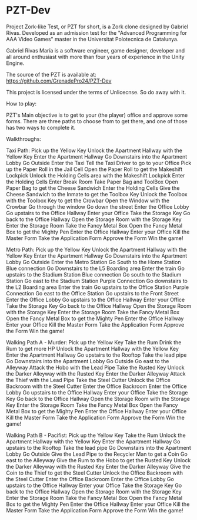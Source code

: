 # PZT-Dev
Project Zork-like Test, or PZT for short, is a Zork clone designed by Gabriel Rivas.
Developed as an admission test for the "Advanced Programming for AAA Video Games" master in the
Universitat Polotecnica de Catalunya.

Gabriel Rivas María is a software engineer, game designer, developer and all around enthusiast
with more than four years of experience in the Unity Engine. 

The source of the PZT is available at: https://github.com/GrenadePro24/PZT-Dev

This project is licensed under the terms of Unlicecnse. So do away with it.

How to play:

PZT's Main objective is to get to your (the player) office and approve some forms.
There are three paths to choose from to get there, and one of those has two ways to complete it.

Walkthroughs:

Taxi Path:
Pick up the Yellow Key
Unlock the Apartment Hallway with the Yellow Key
Enter the Apartment Hallway
Go Downstairs into the Apartment Lobby
Go Outside
Enter the Taxi
Tell the Taxi Driver to go to your Office
Pick up the Paper Roll in the Jail Cell
Open the Paper Roll to get the Makeshift Lockpick
Unlock the Holding Cells area with the Makeshift Lockpick
Enter the Holding Cells
Enter Break Room
Take Paper Bag and ToolBox
Open Paper Bag to get the Cheese Sandwich
Enter the Holding Cells
Give the Cheese Sandwich to the Inmate to get the Toolbox Key
Unlock the Toolbox with the Toolbox Key to get the Crowbar
Open the Window with the Crowbar
Go through the window
Go down the street
Enter the Office Lobby
Go upstairs to the Office Hallway
Enter your Office
Take the Storage Key
Go back to the Office Hallway
Open the Storage Room with the Storage Key
Enter the Storage Room
Take the Fancy Metal Box
Open the Fancy Metal Box to get the Mighty Pen
Enter the Office Hallway
Enter your Office
Kill the Master Form
Take the Application Form
Approve the Form
Win the game!

Metro Path:
Pick up the Yellow Key
Unlock the Apartment Hallway with the Yellow Key
Enter the Apartment Hallway
Go Downstairs into the Apartment Lobby
Go Outside
Enter the Metro Station
Go South to the Home Station Blue connection
Go Downstairs to the L5 Boarding area
Enter the train
Go upstairs to the Stadium Station Blue connection
Go south to the Stadium Station
Go east to the Stadium Station Purple Connection
Go downstairs to the L2 Boarding area
Enter the train
Go upstairs to the Office Station Purple Connection
Go east to the Office Station
Go upstairs to the Front Street
Enter the Office Lobby
Go upstairs to the Office Hallway
Enter your Office
Take the Storage Key
Go back to the Office Hallway
Open the Storage Room with the Storage Key
Enter the Storage Room
Take the Fancy Metal Box
Open the Fancy Metal Box to get the Mighty Pen
Enter the Office Hallway
Enter your Office
Kill the Master Form
Take the Application Form
Approve the Form
Win the game!

Walking Path A - Murder:
Pick up the Yellow Key
Take the Rum
Drink the Rum to get more HP
Unlock the Apartment Hallway with the Yellow Key
Enter the Apartment Hallway
Go upstairs to the Rooftop
Take the lead pipe
Go Downstairs into the Apartment Lobby
Go Outside
Go east to the Alleyway
Attack the Hobo with the Lead Pipe
Take the Rusted Key
Unlock the Darker Alleyway with the Rusted Key
Enter the Darker Alleyway
Attack the Thief with the Lead Pipe
Take the Steel Cutter
Unlock the Office Backroom with the Steel Cutter
Enter the Office Backroom
Enter the Office Lobby
Go upstairs to the Office Hallway
Enter your Office
Take the Storage Key
Go back to the Office Hallway
Open the Storage Room with the Storage Key
Enter the Storage Room
Take the Fancy Metal Box
Open the Fancy Metal Box to get the Mighty Pen
Enter the Office Hallway
Enter your Office
Kill the Master Form
Take the Application Form
Approve the Form
Win the game!

Walking Path B - Pacifist:
Pick up the Yellow Key
Take the Rum
Unlock the Apartment Hallway with the Yellow Key
Enter the Apartment Hallway
Go upstairs to the Rooftop
Take the lead pipe
Go Downstairs into the Apartment Lobby
Go Outside
Give the Lead Pipe to the Recycler Man to get a Coin
Go east to the Alleyway
Give the Rum to the Hobo to get the Rusted Key
Unlock the Darker Alleyway with the Rusted Key
Enter the Darker Alleyway
Give the Coin to the Thief to get the Steel Cutter
Unlock the Office Backroom with the Steel Cutter
Enter the Office Backroom
Enter the Office Lobby
Go upstairs to the Office Hallway
Enter your Office
Take the Storage Key
Go back to the Office Hallway
Open the Storage Room with the Storage Key
Enter the Storage Room
Take the Fancy Metal Box
Open the Fancy Metal Box to get the Mighty Pen
Enter the Office Hallway
Enter your Office
Kill the Master Form
Take the Application Form
Approve the Form
Win the game!
